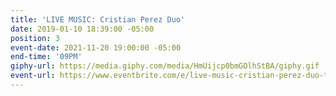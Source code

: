 ```yaml
---
title: 'LIVE MUSIC: Cristian Perez Duo'
date: 2019-01-10 18:39:00 -05:00
position: 3
event-date: 2021-11-20 19:00:00 -05:00
end-time: '09PM'
giphy-url: https://media.giphy.com/media/HmUijcp0bmGOlhStBA/giphy.gif
event-url: https://www.eventbrite.com/e/live-music-cristian-perez-duo-tickets-200089552237
---
```


